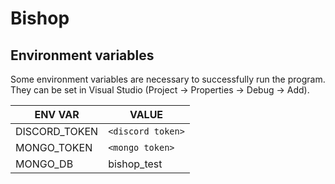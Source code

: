 ﻿# Bishop

## Environment variables

Some environment variables are necessary to successfully run the program. They can be set in Visual Studio (Project → Properties → Debug → Add).

ENV VAR | VALUE
--- | ---
DISCORD_TOKEN | `<discord token>`
MONGO_TOKEN | `<mongo token>`
MONGO_DB | bishop_test


